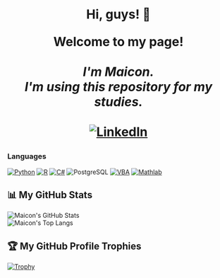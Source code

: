 <h1 align="center">Hi, guys! 👋

<p align="center">
    <b>Welcome to my page!</b><br><br>
    <i>
        I'm Maicon.<br>
        I'm using this repository for my studies. <br>
    </i><br>
    <a href="https://www.linkedin.com/in/maiconcentner/">
        <img src="https://img.shields.io/badge/LinkedIn-blue?style=flat-square&logo=linkedin" alt="LinkedIn">
    </a>
    
    
</p>

### Languages
[![Python](https://img.shields.io/badge/python-gray?style=for-the-badge&logo=python)](https://github.com/maiconcentner)
[![R](https://img.shields.io/badge/r-gray?style=for-the-badge&logo=r)](https://github.com/maiconcentner)
[![C#](https://img.shields.io/badge/c#-gray?style=for-the-badge&logo=c#)](https://github.com/maiconcentner)
![PostgreSQL](https://img.shields.io/badge/PostgreSQL-gray?style=for-the-badge&logo=postgresql&logoColor=blue)
[![VBA](https://img.shields.io/badge/vba-gray?style=for-the-badge&logo=vba)](https://github.com/maiconcentner)
[![Mathlab](https://img.shields.io/badge/mathlab-gray?style=for-the-badge&logo=mathlab)](https://github.com/maiconcentner)



## 📊 My GitHub Stats
![Maicon's GitHub Stats](https://github-readme-stats.vercel.app/api?username=maiconcentner&hide_title=true&card_width=1060&line_height=29&show_icons=true&theme=github_dark)<br />
![Maicon's Top Langs](https://github-readme-stats.vercel.app/api/top-langs/?username=maiconcentner&card_width=1060&layout=normal&theme=github_dark)

## 🏆 My GitHub Profile Trophies
[![Trophy](https://github-profile-trophy.vercel.app/?username=maiconcentner&theme=onestar&margin-w=40&margin-h=20)](https://github.com/maiconcentner/github-profile-trophy)
<!--

- 🔭 I’m currently working on ...
- 🌱 I’m currently learning ...
- 👯 I’m looking to collaborate on ...
- 🤔 I’m looking for help with ...
- 💬 Ask me about ...
- 📫 How to reach me: ...
- 😄 Pronouns: ...
- ⚡ Fun fact: ...
-->
